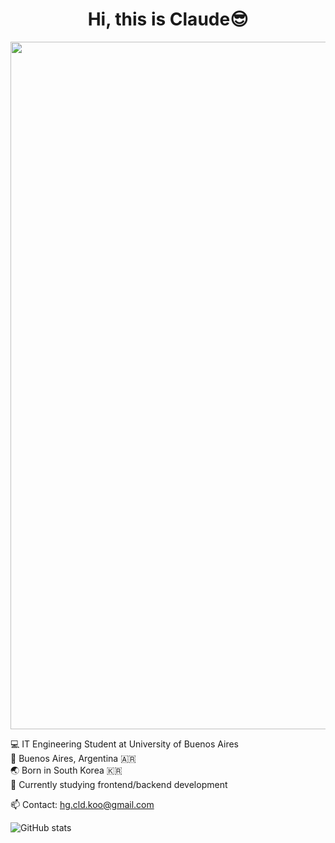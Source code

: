 <h1 align="center">Hi, this is Claude😎</h1>
<p align="center">
  <img width="1100" src="https://github.com/claudekoo/claudekoo/blob/main/images/lofi_background.gif"">
</p>

💻 IT Engineering Student at University of Buenos Aires  
📍 Buenos Aires, Argentina 🇦🇷  
🌏 Born in South Korea 🇰🇷  
🌱 Currently studying frontend/backend development  
  
📫 Contact: hg.cld.koo@gmail.com  

![GitHub stats](https://github-readme-stats.vercel.app/api?username=claudekoo&show_icons=true&theme=dracula\&rank_icon=github) 
